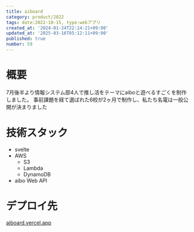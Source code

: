 ```yaml
---
title: aiboard
category: product/2022
tags: date:2022-10-15, type:webアプリ
created_at: '2024-01-24T22:14:21+09:00'
updated_at: '2025-03-16T05:12:11+09:00'
published: true
number: 59
---
```


<!-- icons: svelte,typescript,lambda -->

# 概要
7月後半より情報システム部4人で推し活をテーマにaiboと遊べるすごくを制作しました。
事前課題を経て選ばれた6校が2ヶ月で制作し、私たち名電は一般公開が決まりました

# 技術スタック
- svelte
- AWS
    - S3
    - Lambda
    - DynamoDB
- aibo Web API

# デプロイ先
[aiboard.vercel.app](https://aiboard.vercel.app/)


